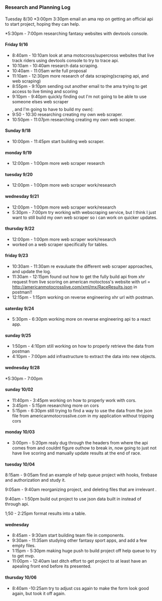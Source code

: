### Research and Planning Log
####
Tuesday 8/30
*3:00pm 3:30pm email an ama rep on getting an official api to start project, hoping they can help.

*5:30pm - 7:00pm researching fantasy websites with devtools console.
#### Friday 9/16
* 8:40am - 10:10am look at ama motocross/supercross websites that live track riders using devtools console to try to trace api.
*  10:10am - 10:40am research data scraping.
* 10:40am - 11:05am write full proposal 
* 11:10am - 12:30pm more research of data scraping(scraping api, and web scraping) 
* 8:55pm - 9:10pm sending out another email to the ama trying to get access to live timing and scoring 
* 9:10pm - 9:40pm quickly finding out I'm not going to be able to use someone elses web scraper $$$$, and I'm going to have to build my own(:
* 9:50 - 10:30 researching creating my own web scraper.
* 10:50pm - 11:07pm  researching creating my own web scraper.

#### Sunday 9/18
* 10:00pm - 11:45pm start building web scraper.

#### monday 9/19
* 12:00pm - 1:00pm more web scraper research

#### tuesday 9/20
* 12:00pm - 1:00pm more web scraper work/research

#### wednesday 9/21
* 12:00pm - 1:00pm more web scraper work/research
* 5:30pm - 7:00pm try working with  webscraping service, but I think I just want to still build my own web scraper so i can work on quicker updates.
#### thursday 9/22
* 12:00pm - 1:00pm more web scraper work/research
* worked on a web scraper specifically for tables.

#### friday 9/23

* 10:30am - 11:30am re evauluate the different web scraper approaches, and update the log.
* 11:30am - 12:15pm found out how to get the fully build api from xhr request from live scoring on american motoctoss's website with url = http://americanmotocrosslive.com/xml/mx/RaceResults.json in postman!!
* 12:15pm - 1:15pm working on reverse engineering xhr url with postman.

#### saterday 9/24

* 5:30pm - 6:30pm working more on reverse engineering api to a react app.

#### sunday 9/25

* 1:50pm - 4:10pm still working on how to properly retrieve the data from postman
* 4:10pm - 7:00pm add infrastructure to extract the data into new objects.

#### wednesday 9/28
*5:30pm - 7:00pm

#### sunday 10/02
* 11:40pm - 3:45pm working on how to properly work with cors.
* 3:45pm - 5:15pm researching more on cors
* 5:15pm - 6:30pm still trying to find a way to use the data from the json file from americanmotocrosslive.com in my application without tripping cors

#### monday 10/03
* 3:00pm - 5:20pm realy dug through the headers from where the api comes from and couldnt figure outhow to break in, now going to just not have live scoring and manually update results at the end of race.

#### tuesday 10/04
8:15am - 9:05am find an example of help queue project with hooks, firebase and authorization and study it.

9:05am - 9:40am reorganizing project, and deleting files that are irrelevant .

9:40am - 1:50pm build out project to use json data built in instead of through api.

1;50 - 2:25pm format results into a table.

#### wednesday  
* 8:45am - 9:30am start building team file in components.
* 9:30am - 11:35am studying other fantasy sport apps, and add a few empty files.
* 1:15pm - 5:30pm making huge push to build project off help queue to try to get mvp.
* 11:00pm - 12:40am last ditch effort to get project to at least have an apealing front end before its presented.

#### thursday 10/06
* 8:40am -10:25am try to adjust css again to make the form look good again, but took it off again.



